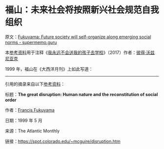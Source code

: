 # 福山：未来社会将按照新兴社会规范自我组织

原文：[Fukuyama: Future society will self-organize along emerging social norms - supermemo.guru](https://supermemo.guru/wiki/Fukuyama:_Future_society_will_self-organize_along_emerging_social_norms)

本[参考资料](https://supermemo.guru/wiki/References)用于注释《[我永远不会送我的孩子去学校](https://supermemo.guru/wiki/Problem_of_Schooling)》（2017）作者：[彼得·沃兹尼亚克](https://supermemo.guru/wiki/Piotr_Wozniak)

1999 年，福山在《大西洋月刊》上如此写道：

------

引用的摘录来自以下[参考资料](https://supermemo.guru/wiki/References)：

标题：**The great disruption: Human nature and the reconstitution of social order**

作者：[Francis Fukuyama](https://en.wikipedia.org/wiki/Francis_Fukuyama)

日期：1999 年 5 月

来源：The Atlantic Monthly

链接：https://spot.colorado.edu/~mcguire/disruption.htm